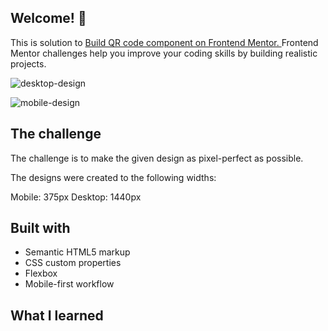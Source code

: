 ## Welcome! 👋
This is solution to <a href='https://www.frontendmentor.io/challenges/qr-code-component-iux_sIO_H'> Build QR code component on Frontend Mentor. </a>
Frontend Mentor challenges help you improve your coding skills by building realistic projects.

![desktop-design](https://user-images.githubusercontent.com/89190087/192867211-2d782e18-62be-44cc-bfa2-52028ce14b40.jpg)

![mobile-design](https://user-images.githubusercontent.com/89190087/192867227-dfed2a79-527e-4603-845b-20b6079673c6.jpg)

## The challenge
The challenge is to make the given design as pixel-perfect as possible.

The designs were created to the following widths:

Mobile: 375px
Desktop: 1440px

## Built with
- Semantic HTML5 markup
- CSS custom properties
- Flexbox
- Mobile-first workflow

## What I learned
